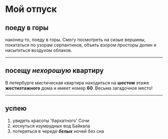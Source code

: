 # Мой отпуск 

## поеду в горы
наконец-то, поеду в горы. Смогу посмотреть на сизые вершины, покататься по узорам серпантинов, объять взором просторы долин и насытиться воздухом облаков.

---
## посещу **_нехорошую_ квартиру**
В петербурге мистическая квартира находиться на
**шестом** этаже **жестиэтажного** дома и имеет номер **60**. Весьма загадочное место!

---
## успею
1. увидеть красоты 'бархатного' Сочи
2. коснуться изумрудных вод Байкала
3. потеряться в череде **_белых_** ночей без сна